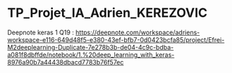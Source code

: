 # TP_Projet_IA_Adrien_KEREZOVIC

Deepnote keras 1 Q19 : 
https://deepnote.com/workspace/adriens-workspace-e116-649d48f5-e380-43ef-bfb7-0d0423bcfa85/project/Efrei-M2deeplearning-Duplicate-7e278b3b-de04-4c9c-bdba-a081f8dbffde/notebook/1.%20deep_learning_with_keras-8976a90b7a44438dbacd7783b76f57ec
